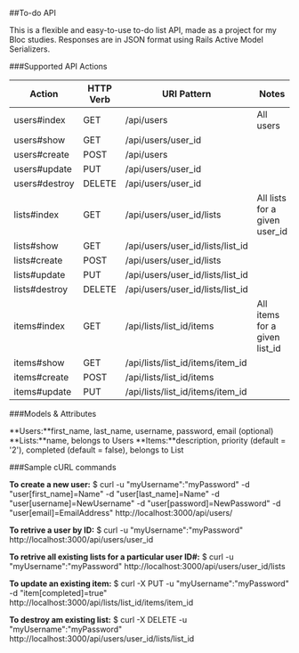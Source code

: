 ##To-do API

This is a flexible and easy-to-use to-do list API, made as a project for my Bloc studies. Responses are in JSON format using Rails Active Model Serializers.

###Supported API Actions

| Action        | HTTP Verb | URI Pattern                      | Notes                         |
|---------------|-----------|----------------------------------|-------------------------------|
| users#index   | GET       | /api/users                       | All users                     |
| users#show    | GET       | /api/users/user_id               |                               |
| users#create  | POST      | /api/users                       |                               |
| users#update  | PUT       | /api/users/user_id               |                               |
| users#destroy | DELETE    | /api/users/user_id               |                               |
| lists#index   | GET       | /api/users/user_id/lists         | All lists for a given user_id |
| lists#show    | GET       | /api/users/user_id/lists/list_id |                               |
| lists#create  | POST      | /api/users/user_id/lists         |                               |
| lists#update  | PUT       | /api/users/user_id/lists/list_id |                               |
| lists#destroy | DELETE    | /api/users/user_id/lists/list_id |                               |
| items#index   | GET       | /api/lists/list_id/items         | All items for a given list_id |
| items#show    | GET       | /api/lists/list_id/items/item_id |                               |
| items#create  | POST      | /api/lists/list_id/items         |                               |
| items#update  | PUT       | /api/lists/list_id/items/item_id |                               |

###Models & Attributes

**Users:**first_name, last_name, username, password, email (optional)
**Lists:**name, belongs to Users
**Items:**description, priority (default = '2'), completed (default = false), belongs to List

###Sample cURL commands

**To create a new user:**
$ curl -u "myUsername":"myPassword" -d "user[first_name]=Name" -d "user[last_name]=Name" -d "user[username]=NewUsername" -d "user[password]=NewPassword" -d "user[email]=EmailAddress" http://localhost:3000/api/users/

**To retrive a user by ID:**
$ curl -u "myUsername":"myPassword" http://localhost:3000/api/users/user_id

**To retrive all existing lists for a particular user ID#:**
$ curl -u "myUsername":"myPassword" http://localhost:3000/api/users/user_id/lists

**To update an existing item:**
$ curl -X PUT -u "myUsername":"myPassword" -d "item[completed]=true" http://localhost:3000/api/lists/list_id/items/item_id

**To destroy am existing list:**
$ curl -X DELETE -u "myUsername":"myPassword" http://localhost:3000/api/users/user_id/lists/list_id
